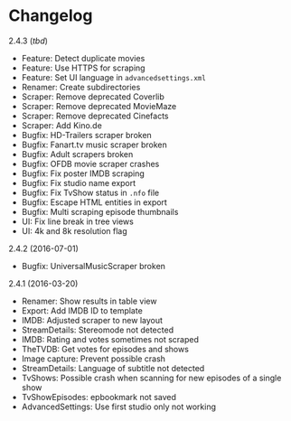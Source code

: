 # Changelog

2.4.3 (*tbd*)

 - Feature: Detect duplicate movies
 - Feature: Use HTTPS for scraping
 - Feature: Set UI language in `advancedsettings.xml`
 - Renamer: Create subdirectories
 - Scraper: Remove deprecated Coverlib
 - Scraper: Remove deprecated MovieMaze
 - Scraper: Remove deprecated Cinefacts
 - Scraper: Add Kino.de
 - Bugfix: HD-Trailers scraper broken
 - Bugfix: Fanart.tv music scraper broken
 - Bugfix: Adult scrapers broken
 - Bugfix: OFDB movie scraper crashes
 - Bugfix: Fix poster IMDB scraping
 - Bugfix: Fix studio name export
 - Bugfix: Fix TvShow status in `.nfo` file
 - Bugfix: Escape HTML entities in export
 - Bugfix: Multi scraping episode thumbnails
 - UI: Fix line break in tree views
 - UI: 4k and 8k resolution flag

2.4.2 (2016-07-01)

 - Bugfix: UniversalMusicScraper broken

2.4.1 (2016-03-20)

 - Renamer: Show results in table view
 - Export: Add IMDB ID to template
 - IMDB: Adjusted scraper to new layout
 - StreamDetails: Stereomode not detected
 - IMDB: Rating and votes sometimes not scraped
 - TheTVDB: Get votes for episodes and shows
 - Image capture: Prevent possible crash
 - StreamDetails: Language of subtitle not detected
 - TvShows: Possible crash when scanning for new episodes of a single show
 - TvShowEpisodes: epbookmark not saved
 - AdvancedSettings: Use first studio only not working
